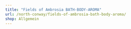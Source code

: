 ```yaml
---
title: "Fields of Ambrosia BATH-BODY-AROMA"
url: /north-conway/fields-of-ambrosia-bath-body-aroma/
shop: Allgemein
---
```

